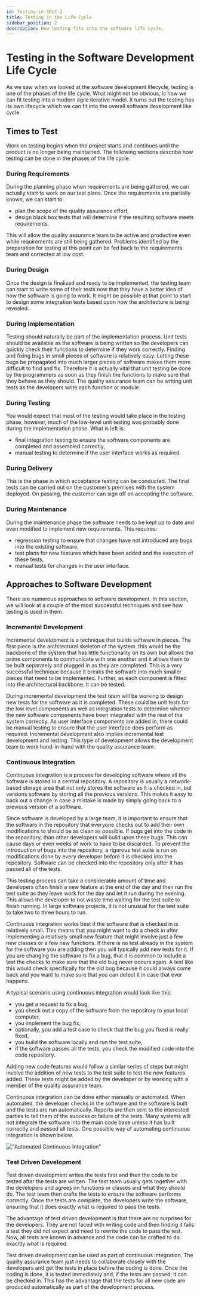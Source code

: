 ```yaml
---
id: Testing-in-SDLC-2
title: Testing in the Life Cycle
sidebar_position: 2
description: How testing fits into the software life cycle.
---
```


# Testing in the Software Development Life Cycle

As we saw when we looked at the software development lifecycle, testing is one of the phases of the life cycle. What might not be obvious, is how we can fit testing into a modern agile iterative model. It turns out the testing has its own lifecycle which we can fit into the overall software development like cycle.

## Times to Test

Work on testing begins when the project starts and continues until the product is no longer being maintained. The following sections describe how testing can be done in the phases of the life cycle.

### During Requirements

During the planning phase when requirements are being gathered, we can actually start to work on our test plans. Once the requirements are partially known, we can start to:

- plan the scope of the quality assurance effort,
- design black box tests that will determine if the resulting software meets requirements.

This will allow the quality assurance team to be active and productive even while requirements are still being gathered. Problems identified by the preparation for testing at this point can be fed back to the requirements team and corrected at low cost.

### During Design

Once the design is finalized and ready to be implemented, the testing team can start to write some of their tests now that they have a better idea of how the software is going to work. It might be possible at that point to start to design some integration tests based upon how the architecture is being revealed.

### During Implementation

Testing should naturally be part of the implementation process. Unit tests should be available as the software is being written so the developers can quickly check their functions to determine if they work correctly. Finding and fixing bugs in small pieces of software is relatively easy. Letting these bugs be propagated into much larger pieces of software makes them more difficult to find and fix. Therefore it is actually vital that unit testing be done by the programmers as soon as they finish the functions to make sure that they behave as they should. The quality assurance team can be writing unit tests as the developers write each function or module.

### During Testing

You would expect that most of the testing would take place in the testing phase, however, much of the low-level unit testing was probably done during the implementation phase. What is left is:

- final integration testing to ensure the software components are completed and assembled correctly,
- manual testing to determine if the user interface works as required.

### During Delivery

This is the phase in which acceptance testing can be conducted. The final tests can be carried out on the customer’s premises with the system deployed. On passing, the customer can sign off on accepting the software.

### During Maintenance

During the maintenance phase the software needs to be kept up to date and even modified to implement new requirements. This requires:

- regression testing to ensure that changes have not introduced any bugs into the existing software,
- test plans for new features which have been added and the execution of these tests,
- manual tests for changes in the user interface.

## Approaches to Software Development

There are numerous approaches to software development. In this section, we will look at a couple of the most successful techniques and see how testing is used in them.

### Incremental Development

Incremental development is a technique that builds software in pieces. The first piece is the architectural skeleton of the system. this would be the backbone of the system that has little functionality on its own but allows the prime components to communicate with one another and it allows them to be built separately and plugged in as they are completed. This is a very successful technique because it breaks the software into much smaller pieces that need to be implemented. Further, as each component is fitted into the architectural backbone, it can be tested.

During incremental development the test team will be working to design new tests for the software as it is completed. These could be unit tests for the low level components as well as integration tests to determine whether the new software components have been integrated with the rest of the system correctly. As user interface components are added in, there could be manual testing to ensure that the user interface does perform as required. Incremental development also implies incremental test development and testing. This type of development allows the development team to work hand-in-hand with the quality assurance team.

### Continuous Integration

Continuous integration is a process for developing software where all the software is stored in a central repository. A repository is usually a network-based storage area that not only stores the software as it is checked in, but versions software by storing all the previous versions. This makes it easy to back out a change in case a mistake is made by simply going back to a previous version of a software.

Since software is developed by a large team, it is important to ensure that the software in the repository that everyone checks out to add their own modifications to should be as clean as possible. If bugs get into the code in the repository, than other developers will build upon these bugs. This can cause days or even weeks of work to have to be discarded. To prevent the introduction of bugs into the repository, a rigorous test suite is run on modifications done by every developer before it is checked into the repository. Software can be checked into the repository only after it has passed all of the tests.

This testing process can take a considerable amount of time and developers often finish a new feature at the end of the day and then run the test suite as they leave work for the day and let it run during the evening. This allows the developer to not waste time waiting for the test suite to finish running. In large software projects, it is not unusual for the test suite to take two to three hours to run.

Continuous integration works best if the software that is checked in is relatively small. This means that you might want to do a check in after implementing a relatively small new feature that might involve just a few new classes or a few new functions. If there is no test already in the system for the software you are adding then you will typically add new tests for it. If you are changing the software to fix a bug, that it is common to include a test the checks to make sure that the old bug never occurs again. A test like this would check specifically for the old bug because it could always come back and you want to make sure that you can detect it in case that ever happens.

A typical scenario using continuous integration would look like this:

- you get a request to fix a bug,
- you check out a copy of the software from the repository to your local computer,
- you implement the bug fix,
- optionally, you add a test case to check that the bug you fixed is really fixed,
- you build the software locally and run the test suite,
- if the software passes all the tests, you check the modified code into the code repository.

Adding new code features would follow a similar series of steps but might involve the addition of new tests to the test suite to test the new features added. These tests might be added by the developer or by working with a member of the quality assurance team.

Continuous integration can be done either manually or automated. When automated, the developer checks in the software and the software is built and the tests are run automatically. Reports are then sent to the interested parties to tell them of the success or failure of the tests. Many systems will not integrate the software into the main code base unless it has built correctly and passed all tests. One possible way of automating continuous integration is shown below.

!["Automated Continuous Integration" ](/img/continuous-integration-1.png)

### Test Driven Development

Test driven development writes the tests first and then the code to be tested after the tests are written. The test team usually gets together with the developers and agrees on functions or classes and what they should do. The test team then crafts the tests to ensure the software performs correctly. Once the tests are complete, the developers write the software, ensuring that it does exactly what is required to pass the tests.

The advantage of test driven development is that there are no surprises for the developers. They are not faced with writing code and then finding it fails a test they did not expect and need to rewrite the code to pass the test. Now, all tests are known in advance and the code can be crafted to do exacltly what is required.

Test driven development can be used as part of continuous integration. The quality assurance team just needs to collaborate closely with the developers and get the tests in place before the coding is done. Once the coding is done, it is tested immediately and, if the tests are passed, it can be checked in. This has the advantage that the tests for all new code are produced automatically as part of the development process.
